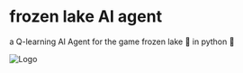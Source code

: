 
# frozen lake AI agent

a Q-learning AI Agent for the game frozen lake 🧊 in python 🐍

![Logo](https://media.cntraveler.com/photos/5678fa4567dc82253d9f1c76/master/pass/frozen-abraham-lake-canada-cr-getty.jpg)

